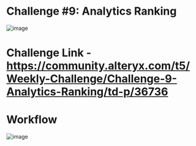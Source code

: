 # Challenge #9: Analytics Ranking

![image](https://user-images.githubusercontent.com/74512335/179282763-257314f1-40c5-4ee8-894e-74b79db95f7d.png)

# Challenge Link - https://community.alteryx.com/t5/Weekly-Challenge/Challenge-9-Analytics-Ranking/td-p/36736

# Workflow

![image](https://user-images.githubusercontent.com/74512335/179289100-c9c7a9e2-2517-4851-bbb6-a9eff7d4c2ee.png)


